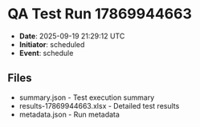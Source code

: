 # QA Test Run 17869944663

- **Date**: 2025-09-19 21:29:12 UTC
- **Initiator**: scheduled
- **Event**: schedule

## Files
- summary.json - Test execution summary
- results-17869944663.xlsx - Detailed test results
- metadata.json - Run metadata
